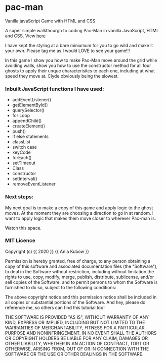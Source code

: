 # pac-man
Vanilla javaScript Game with HTML and CSS

A super simple walkthourgh to coding Pac-Man in vanilla JavaScript, HTML and CSS. View [here](https://www.youtube.com/channel/UC5DNytAJ6_FISueUfzZCVsw) 

I have kept the styling at a bare miniumum for you to go wild and make it your own. Please tag me as I would LOVE to see your game!!!

In this game I show you how to make Pac-Man move around the grid while avoiding walls, show you how to use the constructor method for all four ghosts to apply their unque characterisitcs to each one, including at what speed they move at. Clyde obviously being the slowest.

### Inbuilt JavaScript functions I have used: 
* addEventListener()
* getElementById()
* querySelector()
* for Loop
* appendChild()
* createElement()
* push()
* if else statements
* classList
* switch case
* keyCode
* forEach()
* setTimeout
* Class
* constructor
* setInterval()
* removeEventListener

### Next steps:
My next goal is to make a copy of this game and apply logic to the ghost moves. At the moment they are choosing a direction to go in at random. I want to apply logic that makes them move closer to wherever Pac-man is.

Watch this space.



### MIT Licence

Copyright (c) {{ 2020 }} {{ Ania Kubow }}

Permission is hereby granted, free of charge, to any person obtaining a copy
of this software and associated documentation files (the "Software"), to deal
in the Software without restriction, including without limitation the rights
to use, copy, modify, merge, publish, distribute, sublicense, and/or sell
copies of the Software, and to permit persons to whom the Software is
furnished to do so, subject to the following conditions:

The above copyright notice and this permission notice shall be included in all
copies or substantial portions of the Software. And hey, please do reference me,
so others can find this tutorial too!

THE SOFTWARE IS PROVIDED "AS IS", WITHOUT WARRANTY OF ANY KIND,
EXPRESS OR IMPLIED, INCLUDING BUT NOT LIMITED TO THE WARRANTIES OF
MERCHANTABILITY, FITNESS FOR A PARTICULAR PURPOSE AND NONINFRINGEMENT.
IN NO EVENT SHALL THE AUTHORS OR COPYRIGHT HOLDERS BE LIABLE FOR ANY CLAIM,
DAMAGES OR OTHER LIABILITY, WHETHER IN AN ACTION OF CONTRACT, TORT OR
OTHERWISE, ARISING FROM, OUT OF OR IN CONNECTION WITH THE SOFTWARE OR THE USE
OR OTHER DEALINGS IN THE SOFTWARE.


